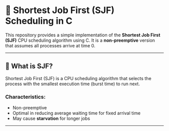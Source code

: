 # 🧠 Shortest Job First (SJF) Scheduling in C

This repository provides a simple implementation of the **Shortest Job First (SJF)** CPU scheduling algorithm using C. It is a **non-preemptive** version that assumes all processes arrive at time 0.

---

## 📌 What is SJF?

Shortest Job First (SJF) is a CPU scheduling algorithm that selects the process with the smallest execution time (burst time) to run next.

### Characteristics:
- Non-preemptive
- Optimal in reducing average waiting time for fixed arrival time
- May cause **starvation** for longer jobs

---

